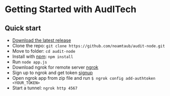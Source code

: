 # Getting Started with AudITech


## Quick start

- [Download the latest release](https://nodejs.org/en/download/)
- Clone the repo: `git clone https://github.com/noamtaub/audit-node.git`
- Move to folder: `cd audit-node`
- Install with [npm](https://www.npmjs.com/): `npm install`
- Run `node app.js`
- Download ngrok for remote server [ngrok](https://ngrok.com/download)
- Sign up to ngrok and get token [signup](https://dashboard.ngrok.com/signup)
- Open ngrok app from zip file and run `$ ngrok config add-authtoken <YOUR_TOKEN>`
- Start a tunnel: `ngrok http 4567`
